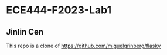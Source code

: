 # ECE444-F2023-Lab1
## Jinlin Cen
This repo is a clone of 
https://github.com/miguelgrinberg/flasky
